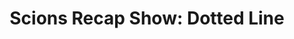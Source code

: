 ---
layout: post
title: "Scions Recap Show: Dotted Line"
description: "No-huddle recapping non-rev National Signing Day"
permalink: https://www.fromtherumbleseat.com/2020/11/16/21567013/scions-recap-show-dotted-line-georgia-tech-athletics-football-basketball-swimming
---
